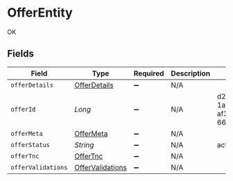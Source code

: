 # OfferEntity

OK


## Fields

| Field                                                       | Type                                                        | Required                                                    | Description                                                 | Example                                                     |
| ----------------------------------------------------------- | ----------------------------------------------------------- | ----------------------------------------------------------- | ----------------------------------------------------------- | ----------------------------------------------------------- |
| `offerDetails`                                              | [OfferDetails](../../models/shared/OfferDetails.md)         | :heavy_minus_sign:                                          | N/A                                                         |                                                             |
| `offerId`                                                   | *Long*                                                      | :heavy_minus_sign:                                          | N/A                                                         | d2b430fb-1afe-455a-af31-66d00377b29a                        |
| `offerMeta`                                                 | [OfferMeta](../../models/shared/OfferMeta.md)               | :heavy_minus_sign:                                          | N/A                                                         |                                                             |
| `offerStatus`                                               | *String*                                                    | :heavy_minus_sign:                                          | N/A                                                         | active                                                      |
| `offerTnc`                                                  | [OfferTnc](../../models/shared/OfferTnc.md)                 | :heavy_minus_sign:                                          | N/A                                                         |                                                             |
| `offerValidations`                                          | [OfferValidations](../../models/shared/OfferValidations.md) | :heavy_minus_sign:                                          | N/A                                                         |                                                             |